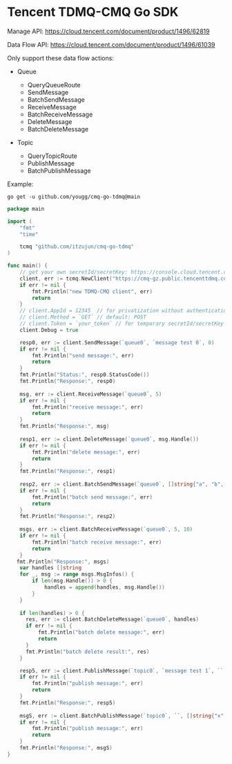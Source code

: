 # Tencent TDMQ-CMQ Go SDK

Manage API: https://cloud.tencent.com/document/product/1496/62819

Data Flow API: https://cloud.tencent.com/document/product/1496/61039

Only support these data flow actions:

- Queue
    - QueryQueueRoute
    - SendMessage
    - BatchSendMessage
    - ReceiveMessage
    - BatchReceiveMessage
    - DeleteMessage
    - BatchDeleteMessage

- Topic
    - QueryTopicRoute
    - PublishMessage
    - BatchPublishMessage

Example:

```shell
go get -u github.com/yougg/cmq-go-tdmq@main
```

```go
package main

import (
    "fmt"
    "time"

    tcmq "github.com/itzujun/cmq-go-tdmq"
)

func main() {
    // get your own secretId/secretKey: https://console.cloud.tencent.com/cam/capi
    client, err := tcmq.NewClient("https://cmq-gz.public.tencenttdmq.com","AKIDxxxxx","xxxxx",5*time.Second)
    if err != nil {
        fmt.Println("new TDMQ-CMQ client", err)
        return
    }
    // client.AppId = 12345  // for privatization without authentication
    // client.Method = `GET` // default: POST
	// client.Token = `your_token` // for temporary secretId/secretKey auth with token 
    client.Debug = true

    resp0, err := client.SendMessage(`queue0`, `message test 0`, 0)
    if err != nil {
        fmt.Println("send message:", err)
        return
    }
    fmt.Println("Status:", resp0.StatusCode())
    fmt.Println("Response:", resp0)
  
    msg, err := client.ReceiveMessage(`queue0`, 5)
    if err != nil {
        fmt.Println("receive message:", err)
        return
    }
    fmt.Println("Response:", msg)
  
    resp1, err := client.DeleteMessage(`queue0`, msg.Handle())
    if err != nil {
        fmt.Println("delete message:", err)
        return
    }
    fmt.Println("Response:", resp1)
  
    resp2, err := client.BatchSendMessage(`queue0`, []string{"a", "b", "c"}, 0)
    if err != nil {
        fmt.Println("batch send message:", err)
        return
    }
    fmt.Println("Response:", resp2)
  
    msgs, err := client.BatchReceiveMessage(`queue0`, 5, 10)
    if err != nil {
        fmt.Println("batch receive message:", err)
        return
    }
   fmt.Println("Response:", msgs)
    var handles []string
    for _, msg := range msgs.MsgInfos() {
        if len(msg.Handle()) > 0 {
            handles = append(handles, msg.Handle())
        }
    }
  
    if len(handles) > 0 {
      res, err := client.BatchDeleteMessage(`queue0`, handles)
      if err != nil {
          fmt.Println("batch delete message:", err)
          return
      }
      fmt.Println("batch delete result:", res)
    }

    resp5, err := client.PublishMessage(`topic0`, `message test 1`, ``, nil)
    if err != nil {
        fmt.Println("publish message:", err)
        return
    }
    fmt.Println("Response:", resp5)
  
    msgS, err := client.BatchPublishMessage(`topic0`, ``, []string{"x","y","z"}, nil)
    if err != nil {
        fmt.Println("publish message:", err)
        return
    }
    fmt.Println("Response:", msgS)
}
```